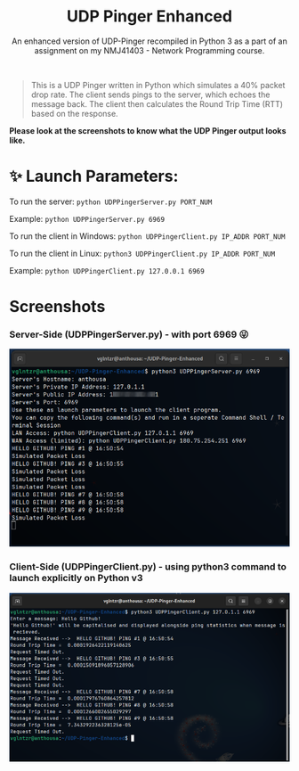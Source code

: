 <h1 align="center">UDP Pinger Enhanced</h1>
  <p align="center">
    An enhanced version of UDP-Pinger recompiled in Python 3 as a part of an assignment on my NMJ41403 - Network Programming course.
  </p>
<br>

> This is a UDP Pinger written in Python which simulates a 40% packet drop rate. The client sends pings to the server, which echoes the message back. The client then calculates the Round Trip Time (RTT) based on the response.

 **Please look at the screenshots to know what the UDP Pinger output looks like.**

# ✨ Launch Parameters:


To run the server:
`python UDPPingerServer.py PORT_NUM`

Example: `python UDPPingerServer.py 6969`

To run the client in Windows:
`python UDPPingerClient.py IP_ADDR PORT_NUM`

To run the client in Linux:
`python3 UDPPingerClient.py IP_ADDR PORT_NUM`

Example: `python UDPPingerClient.py 127.0.0.1 6969`

# Screenshots

### Server-Side (UDPPingerServer.py) - with port 6969 😜
![Server Execution in Debian 10](/Screenshots/UDP-Pinger-Server-Side.png)

### Client-Side (UDPPingerClient.py) - using python3 command to launch explicitly on Python v3
![Client Execution in Debian 10](/Screenshots/UDP-Pinger-Client-Local-Hello-Github.png)





